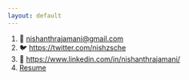 ```yaml
---
layout: default
---
```

1. 📧 nishanthrajamani@gmail.com
2. 🐦 https://twitter.com/nishzsche
3. 🔗 https://www.linkedin.com/in/nishanthrajamani/
4. [Resume](resume.html)